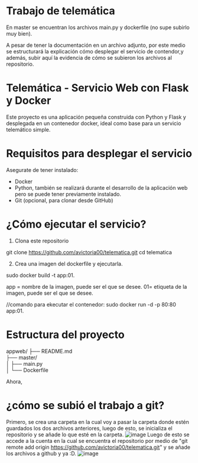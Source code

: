 
# Trabajo de telemática
En master se encuentran los archivos main.py y dockerfile (no supe subirlo muy bien).

A pesar de tener la documentación en un archivo adjunto, por este medio se estructurará la explicación cómo desplegar el servicio de contendor,y además, subir aquí la evidencia de cómo se subieron los archivos al repositorio.

# Telemática - Servicio Web con Flask y Docker

Este proyecto es una aplicación pequeña construida con Python y Flask y desplegada en un contenedor docker, ideal como base para un servicio telemático simple.

# Requisitos para desplegar el servicio

Asegurate de tener instalado:

- Docker
- Python, también se realizará durante el desarrollo de la aplicación web pero se puede tener previamente instalado.
- Git (opcional, para clonar desde GitHub)

# ¿Cómo ejecutar el servicio?

  1. Clona este repositorio

git clone https://github.com/avictoria00/telematica.git
cd telematica

  2. Crea una imagen del dockerfile y ejecutarla.

sudo docker build -t app:01.

app = nombre de la imagen, puede ser el que se desee.
01= etiqueta de la imagen, puede ser el que se desee.

//comando para ekecutar el contenedor:
sudo docker run -d -p 80:80 app:01.

# Estructura del proyecto

appweb/
├── README.md         
├── master/            
│   ├── main.py        
│   └── Dockerfile      

Ahora, 
# ¿cómo se subió el trabajo a git?

Primero, se crea una carpeta en la cual voy a pasar la carpeta donde estén guardados los dos archivos anteriores, luego de esto, se inicializa el repositorio y se añade lo que esté en la carpeta.
![image](https://github.com/user-attachments/assets/2ee6e804-1596-4127-a271-a5911b47d990)
Luego de esto se accede a la cuenta en la cual se encuentra el repositorio por medio de "git remote add origin https://github.com/avictoria00/telematica.git" y se añade los archivos a github y ya :D.
![image](https://github.com/user-attachments/assets/ab579f65-784c-4b89-afc7-fa467e01ebb9)

